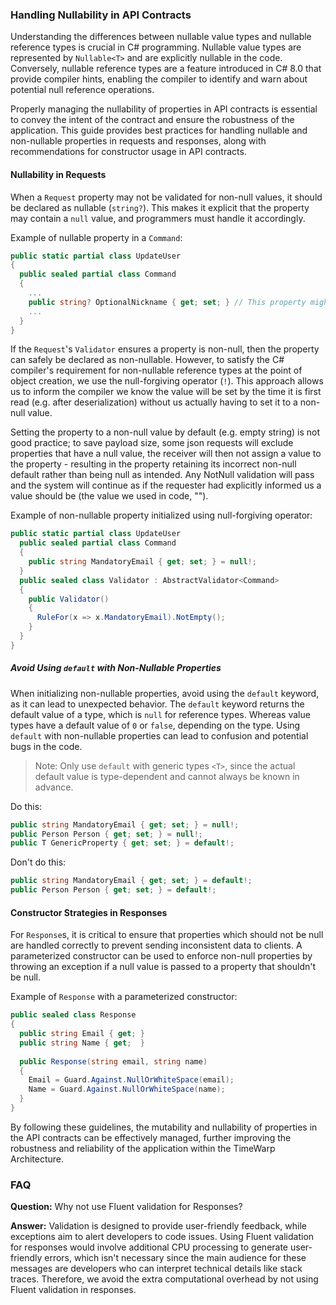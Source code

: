 ### Handling Nullability in API Contracts

Understanding the differences between nullable value types and nullable reference types is crucial in C# programming. Nullable value types are represented by `Nullable<T>` and are explicitly nullable in the code. Conversely, nullable reference types are a feature introduced in C# 8.0 that provide compiler hints, enabling the compiler to identify and warn about potential null reference operations.

Properly managing the nullability of properties in API contracts is essential to convey the intent of the contract and ensure the robustness of the application. This guide provides best practices for handling nullable and non-nullable properties in requests and responses, along with recommendations for constructor usage in API contracts. 

#### Nullability in Requests

When a `Request` property may not be validated for non-null values, it should be declared as nullable (`string?`). This makes it explicit that the property may contain a `null` value, and programmers must handle it accordingly.

Example of nullable property in a `Command`:

```csharp
public static partial class UpdateUser 
{  
  public sealed partial class Command
  {
    ...
    public string? OptionalNickname { get; set; } // This property might be null if not provided
    ...
  }
}
```

If the `Request`'s `Validator` ensures a property is non-null, then the property can safely be declared as non-nullable. However, to satisfy the C# compiler's requirement for non-nullable reference types at the point of object creation, we use the null-forgiving operator (`!`). This approach allows us to inform the compiler we know the value will be set by the time it is first read (e.g. after deserialization) without us actually having to set it to a non-null value.

Setting the property to a non-null value by default (e.g. empty string) is not good practice; to save payload size, some json requests will exclude properties that have a null value, the receiver will then not assign a value to the property - resulting in the property retaining its incorrect non-null default rather than being null as intended. Any NotNull validation will pass and the system will continue as if the requester had explicitly informed us a value should be (the value we used in code, "").

Example of non-nullable property initialized using null-forgiving operator:

```csharp
public static partial class UpdateUser
  public sealed partial class Command
  {
    public string MandatoryEmail { get; set; } = null!;
  }
  public sealed class Validator : AbstractValidator<Command>
  {
    public Validator()
    {
      RuleFor(x => x.MandatoryEmail).NotEmpty();
    }
  }
}
```

##### Avoid Using `default` with Non-Nullable Properties
  
  When initializing non-nullable properties, avoid using the `default` keyword, as it can lead to unexpected behavior. The `default` keyword returns the default value of a type, which is `null` for reference types. Whereas value types have a default value of `0` or `false`, depending on the type. Using `default` with non-nullable properties can lead to confusion and potential bugs in the code. 
 
> Note: Only use `default` with generic types `<T>`, since the actual default value is type-dependent and cannot always be known in advance.

Do this:
```csharp
public string MandatoryEmail { get; set; } = null!;
public Person Person { get; set; } = null!;
public T GenericProperty { get; set; } = default!;
```
Don't do this:
```csharp
public string MandatoryEmail { get; set; } = default!;
public Person Person { get; set; } = default!;
```

#### Constructor Strategies in Responses

For `Response`s, it is critical to ensure that properties which should not be null are handled correctly to prevent sending inconsistent data to clients. A parameterized constructor can be used to enforce non-null properties by throwing an exception if a null value is passed to a property that shouldn't be null.

Example of `Response` with a parameterized constructor:

```csharp
public sealed class Response
{
  public string Email { get; }
  public string Name { get;  }
  
  public Response(string email, string name)
  {
    Email = Guard.Against.NullOrWhiteSpace(email); 
    Name = Guard.Against.NullOrWhiteSpace(name);
  }
}
```

By following these guidelines, the mutability and nullability of properties in the API contracts can be effectively managed, further improving the robustness and reliability of the application within the TimeWarp Architecture.


### FAQ

**Question:** Why not use Fluent validation for Responses?

**Answer:** Validation is designed to provide user-friendly feedback, while exceptions aim to alert developers to code issues. Using Fluent validation for responses would involve additional CPU processing to generate user-friendly errors, which isn't necessary since the main audience for these messages are developers who can interpret technical details like stack traces. Therefore, we avoid the extra computational overhead by not using Fluent validation in responses.



